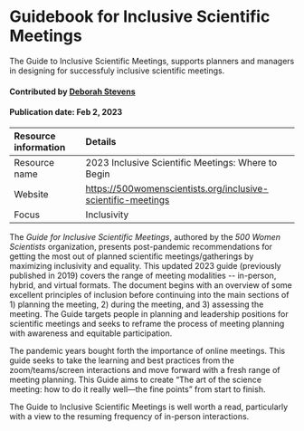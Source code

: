 # Guidebook for Inclusive Scientific Meetings 

<!-- deck text start --> 

The Guide to Inclusive Scientific Meetings,  supports planners and managers in designing for successfuly inclusive scientific meetings.

<!-- deck text start --> 

#### Contributed by [Deborah Stevens](https://github.com/haikudeb)

#### Publication date: Feb 2, 2023

Resource information | Details 
:--- | :--- 
Resource name | 2023 Inclusive Scientific Meetings: Where to Begin
Website | https://500womenscientists.org/inclusive-scientific-meetings
Focus | Inclusivity

The *Guide for Inclusive Scientific Meetings*, authored by the  *500 Women Scientists* organization, presents post-pandemic recommendations for getting the most out of planned scientific meetings/gatherings by maximizing inclusivity and equality. This updated 2023 guide (previously published in 2019) covers the range of meeting modalities -- in-person, hybrid, and virtual formats. The document begins with an overview of some excellent principles of inclusion before continuing into the main sections of 1) planning the meeting, 2) during the meeting, and 3) assessing the meeting. The Guide targets people in planning and leadership positions for scientific meetings and seeks to reframe the process of meeting planning with awareness and equitable participation.

The pandemic years bought forth the importance of online meetings. This guide seeks to take the learning and best practices from the zoom/teams/screen interactions and move forward with a fresh range of meeting planning. This Guide aims to create “The art of the science meeting: how to do it really well—the fine points” from start to finish. 

The Guide to Inclusive Scientific Meetings is well worth a read, particularly with a view to the resuming frequency of in-person interactions. 

<!---
Publish: yes
Pinned: no
Topics: inclusivity
RSS update: 2023-02-12
--->
